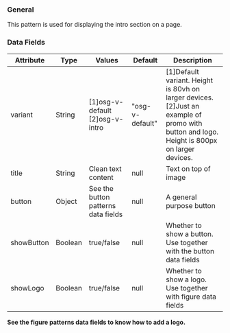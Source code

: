 ### General
This pattern is used for displaying the intro section on a page.

### Data Fields
| Attribute | Type | Values | Default | Description |
|---|---|---|---|---|
| variant | String | [1]osg-v-default<br>[2]osg-v-intro | "osg-v-default" | [1]Default variant. Height is 80vh on larger devices.<br>[2]Just an example of promo with button and logo. Height is 800px on larger devices. |
| title | String | Clean text content | null | Text on top of image |
| button | Object | See the button patterns data fields | null | A general purpose button |
| showButton | Boolean | true/false | null | Whether to show a button. Use together with the button data fields |
| showLogo | Boolean | true/false | null | Whether to show a logo. Use together with figure data fields |

**See the figure patterns data fields to know how to add a logo.**
